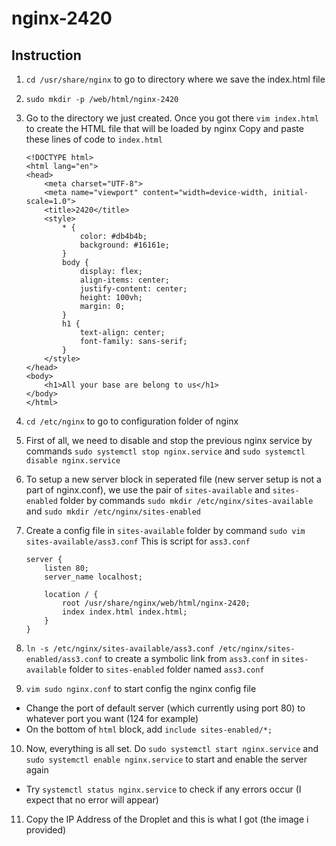 # nginx-2420

## Instruction

1. `cd /usr/share/nginx` to go to directory where we save the index.html file

2. `sudo mkdir -p /web/html/nginx-2420`

3. Go to the directory we just created.
Once you got there `vim index.html` to create the HTML file that will be loaded by nginx
Copy and paste these lines of code to `index.html`
    ```
    <!DOCTYPE html>
    <html lang="en">
    <head>
        <meta charset="UTF-8">
        <meta name="viewport" content="width=device-width, initial-scale=1.0">
        <title>2420</title>
        <style>
            * {
                color: #db4b4b;
                background: #16161e;
            }
            body {
                display: flex;
                align-items: center;
                justify-content: center;
                height: 100vh;
                margin: 0;
            }
            h1 {
                text-align: center;
                font-family: sans-serif;
            }
        </style>
    </head>
    <body>
        <h1>All your base are belong to us</h1>
    </body>
    </html>
    ``` 

4. `cd /etc/nginx` to go to configuration folder of nginx

5. First of all, we need to disable and stop the previous nginx service by commands `sudo systemctl stop nginx.service` and `sudo systemctl disable nginx.service`

6. To setup a new server block in seperated file (new server setup is not a part of nginx.conf), we use the pair of `sites-available` and `sites-enabled` folder by commands `sudo mkdir /etc/nginx/sites-available` and `sudo mkdir /etc/nginx/sites-enabled`

7. Create a config file in `sites-available` folder by command `sudo vim sites-available/ass3.conf`
This is script for `ass3.conf`
    ```
    server {
        listen 80;
        server_name localhost;

        location / {
            root /usr/share/nginx/web/html/nginx-2420;
            index index.html index.html;
        }
    }
    ```

8. `ln -s /etc/nginx/sites-available/ass3.conf /etc/nginx/sites-enabled/ass3.conf` to create a symbolic link from `ass3.conf` in `sites-available` folder to `sites-enabled` folder named `ass3.conf`

9. `vim sudo nginx.conf` to start config the nginx config file
- Change the port of default server (which currently using port 80) to whatever port you want (124 for example)
- On the bottom of `html` block, add `include sites-enabled/*;`

10. Now, everything is all set. 
Do `sudo systemctl start nginx.service` and `sudo systemctl enable nginx.service` to start and enable the server again
- Try `systemctl status nginx.service` to check if any errors occur (I expect that no error will appear)

11. Copy the IP Address of the Droplet and this is what I got (the image i provided)